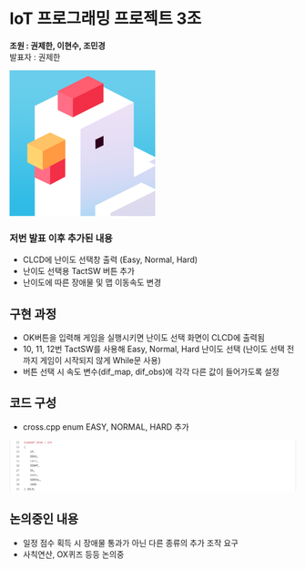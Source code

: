 # IoT 프로그래밍 프로젝트 3조
**조원 : 권제한, 이현수, 조민경**  
발표자 : 권제한  

<img src="https://github.com/ioT-Team-Project-3/Team3-Project/blob/main/img/Crossy%20Road.png?raw=true" width="256" height="256">

### 저번 발표 이후 추가된 내용
+ CLCD에 난이도 선택창 출력 (Easy, Normal, Hard)
+ 난이도 선택용 TactSW 버튼 추가
+ 난이도에 따른 장애물 및 맵 이동속도 변경

## 구현 과정
+ OK버튼을 입력해 게임을 실행시키면 난이도 선택 화면이 CLCD에 출력됨
+ 10, 11, 12번 TactSW를 사용해 Easy, Normal, Hard 난이도 선택 (난이도 선택 전까지 게임이 시작되지 않게 While문 사용)
+ 버튼 선택 시 속도 변수(dif_map, dif_obs)에 각각 다른 값이 들어가도록 설정

## 코드 구성
+ cross.cpp enum EASY, NORMAL, HARD 추가
<img src= "https://github.com/ioT-Team-Project-3/Team3-Project/blob/main/img/Cross%EC%88%98%EC%A0%95.PNG">

## 논의중인 내용
+ 일정 점수 획득 시 장애물 통과가 아닌 다른 종류의 추가 조작 요구
+ 사칙연산, OX퀴즈 등등 논의중
